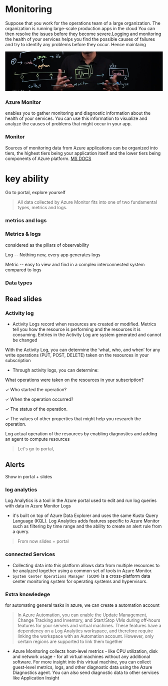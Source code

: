 # Monitoring
Suppose that you work for the operations team of a large organization. The organization is running large-scale production apps in the cloud
You can then resolve the issues before they become severe.Logging and monitoring the health of your services helps you find the possible causes of failures and try to identify any problems before they occur.
Hence maintaing 

![](https://raw.githubusercontent.com/Ananyojha/spare-images/main/Aqua%20Music_20220206_172111_350.JPG)

### Azure Monitor
enables you to gather monitoring and diagnostic information about the health of your services. You can use this information to visualize and analyze the causes of problems that might occur in your app.

### Monitor
Sources of monitoring data from Azure applications can be organized into tiers, the highest tiers being your application itself and the lower tiers being components of Azure platform. 
[MS DOCS](https://docs.microsoft.com/en-us/azure/azure-monitor/agents/data-sources)

# key ability
Go to portal, explore yourself 

> All data collected by Azure Monitor fits into one of two fundamental types, metrics and logs.

### metrics and logs

### Metrics & logs

considered as the pillars of observability

Log -- Nothing new, every app generates logs 

Metric -- easy to view and find in a complex interconnected system compared to logs

### Data types 
Read slides 
----
### Activity log

-  Activity Logs record when resources are created or modified. Metrics tell you how the resource is performing and the resources it is consuming.
Entries in the Activity Log are system generated and cannot be changed

With the Activity Log, you can determine the ‘what, who, and when’ for any write operations (PUT, POST, DELETE) taken on the resources in your subscription

- Through activity logs, you can determine:

What operations were taken on the resources in your subscription?

✓ Who started the operation?

✓ When the operation occurred?

✓ The status of the operation.

✓ The values of other properties that might help you research the operation.

Log actual operation of the resources by enabling diagnostics and adding an agent to compute resources

> Let's go to portal, 

## Alerts
Show in portal + slides 

### log analytics
Log Analytics is a tool in the Azure portal used to edit and run log queries with data in Azure Monitor Logs
- it's built on top of Azure Data Explorer and uses the same Kusto Query Language (KQL). Log Analytics adds features specific to Azure Monitor such as filtering by time range and the ability to create an alert rule from a query. 

> From now slides + portal

### connected Services
- Collecting data into this platform allows data from multiple resources to be analyzed together using a common set of tools in Azure Monitor.
- `System Center Operations Manager (SCOM)` is a cross-platform data center monitoring system for operating systems and hypervisors.

### Extra knowledege
for automating general tasks in azure, we can create a automation account

> In Azure Automation, you can enable the Update Management, Change Tracking and Inventory, and Start/Stop VMs during off-hours features for your servers and virtual machines. These features have a dependency on a Log Analytics workspace, and therefore require linking the workspace with an Automation account. However, only certain regions are supported to link them together

- Azure Monitoring collects host-level metrics - like CPU utilization, disk and network usage - for all virtual machines without any additional software. For more insight into this virtual machine, you can collect guest-level metrics, logs, and other diagnostic data using the Azure Diagnostics agent. You can also send diagnostic data to other services like Application Insight
